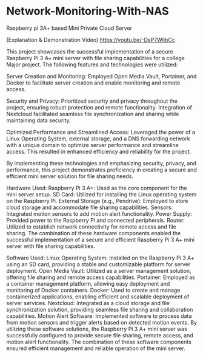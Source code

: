 # Network-Monitoring-With-NAS
Raspberry pi 3A+ based Mini Private Cloud Server

 (Explanation & Demonstration Video)
 https://youtu.be/-DsP7WlibCc

This project showcases the successful implementation of a secure Raspberry Pi 3 A+ mini server with file sharing capabilities for a college Major project. The following features and technologies were utilized:

Server Creation and Monitoring: Employed Open Media Vault, Portainer, and Docker to facilitate server creation and enable monitoring and remote access.

Security and Privacy: Prioritized security and privacy throughout the project, ensuring robust protection and remote functionality. Integration of Nextcloud facilitated seamless file synchronization and sharing while maintaining data security.

Optimized Performance and Streamlined Access: Leveraged the power of a Linux Operating System, external storage, and a DNS forwarding network with a unique domain to optimize server performance and streamline access. This resulted in enhanced efficiency and reliability for the project.

By implementing these technologies and emphasizing security, privacy, and performance, this project demonstrates proficiency in creating a secure and efficient mini server solution for file sharing needs.


Hardware Used:
Raspberry Pi 3 A+: Used as the core component for the mini server setup.
SD Card: Utilized for installing the Linux operating system on the Raspberry Pi.
External Storage (e.g., Pendrive): Employed to store cloud storage and accommodate file sharing capabilities.
Sensors: Integrated motion sensors to add motion alert functionality.
Power Supply: Provided power to the Raspberry Pi and connected peripherals.
Router: Utilized to establish network connectivity for remote access and file sharing.
The combination of these hardware components enabled the successful implementation of a secure and efficient Raspberry Pi 3 A+ mini server with file sharing capabilities.


Software Used:
Linux Operating System: Installed on the Raspberry Pi 3 A+ using an SD card, providing a stable and customizable platform for server deployment.
Open Media Vault: Utilized as a server management solution, offering file sharing and remote access capabilities.
Portainer: Employed as a container management platform, allowing easy deployment and monitoring of Docker containers.
Docker: Used to create and manage containerized applications, enabling efficient and scalable deployment of server services.
Nextcloud: Integrated as a cloud storage and file synchronization solution, providing seamless file sharing and collaboration capabilities.
Motion Alert Software: Implemented software to process data from motion sensors and trigger alerts based on detected motion events.
By utilizing these software solutions, the Raspberry Pi 3 A+ mini server was successfully configured to provide secure file sharing, remote access, and motion alert functionality. The combination of these software components ensured efficient management and reliable operation of the mini server.







